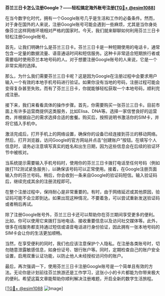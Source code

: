 **芬兰三日卡怎么注册Google？——轻松搞定海外账号注册[[TG💪+ @esim1088](https://t.me/s/esim1088)]**

在当今数字化时代，拥有一个Google账号几乎是生活和工作的必备条件。然而，对于身在国外的人来说，注册Google账号可能会遇到一些麻烦，尤其是当你身处像芬兰这样网络环境相对严格的国家时。今天，我们就来聊聊如何利用芬兰三日卡轻松注册Google账号。

首先，让我们明确什么是芬兰三日卡。芬兰三日卡是一种短期使用的电话卡，通常包含一定量的数据流量、语音通话时间和短信服务。这种卡非常适合短期旅行者或需要临时使用芬兰本地号码的人。对于想要注册Google账号的人来说，它是一个非常实用的选择。

那么，为什么我们需要芬兰三日卡呢？这是因为Google在注册过程中会要求用户输入一个有效的本地手机号码进行验证。如果你没有当地的号码，注册过程可能会变得复杂甚至失败。而有了芬兰三日卡，你就能够轻松获取一个本地号码，顺利完成注册。

接下来，我们来看看具体的操作步骤。首先，你需要购买一张芬兰三日卡。目前市面上有许多运营商提供这类服务，比如Elisa、DNA等。选择一家信誉良好的运营商，并根据自己的需求选择合适的套餐。购买后，按照说明书激活你的SIM卡，并将它插入手机中。

激活完成后，打开手机上的网络设置，确保你的设备已经连接到芬兰的移动网络。然后，打开浏览器，访问Google的官方网站并点击“创建账户”按钮。在填写个人信息时，请务必注意填写真实的姓名和出生日期，因为这些信息会在后续的验证环节中被核对。

当系统提示需要输入手机号码时，使用你的芬兰三日卡拨打电话至任何号码（例如拨打112测试紧急服务），以确保该号码可以正常使用。接着，在Google注册页面输入你的芬兰号码。稍后，你会收到一条来自Google的验证码短信。输入验证码后，继续完成其余的注册流程即可。

在整个注册过程中，保持耐心是非常重要的。有时，由于网络延迟或其他原因，验证码可能不会立即到达。如果出现这种情况，不要着急，可以尝试重新发送验证码或者稍后再试。

除了注册Google账号外，芬兰三日卡还可以帮助你在芬兰期间享受更多的便利。比如，你可以使用它来拨打当地电话、接收重要信息以及访问社交媒体等。此外，很多在线服务都支持通过短信或语音电话进行身份验证，因此拥有一张本地号码的SIM卡会让你的生活更加顺畅。

当然，在享受便利的同时，我们也应该注意保护个人隐私。在注册各类账号时，切勿随意泄露敏感信息，如身份证号、银行账户等。同时，定期检查自己的账户安全设置，启用双重认证功能，以防止他人未经授权访问你的账户。

最后，再次强调一下，使用芬兰三日卡注册Google账号是一个简单且有效的方法。无论你是计划前往芬兰旅游还是工作学习，这张小小的卡片都能为你带来极大的便利。希望这篇文章能帮助你顺利解决注册难题，开启全新的数字生活旅程。

[[TG💪+ @esim1088](https://t.me/s/esim1088) ![Image](https://i.postimg.cc/4NQfJmqS/Snipaste-2025-05-13-00-14-12.png)]